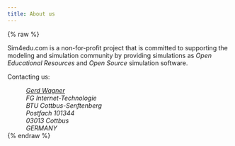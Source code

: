```yaml
---
title: About us
---
```

{% raw %}
<div id="between-head-and-foot">
 <main>
        <p>Sim4edu.com is a non-for-profit project that is committed to supporting the modeling and simulation community by providing simulations as <em>Open Educational Resources</em> and <em>Open Source</em> simulation software.</p>
        <p>Contacting us:</p>
        <address style="margin-left:3em"><a href="mailto:G.Wagner@b-tu.de?subject=sim4edu">Gerd Wagner</a><br/>
            FG Internet-Technologie<br/>
            BTU Cottbus-Senftenberg<br/>
            Postfach 101344<br/>
            03013 Cottbus<br/>
            GERMANY</address>
 </main>
</div>
{% endraw %}